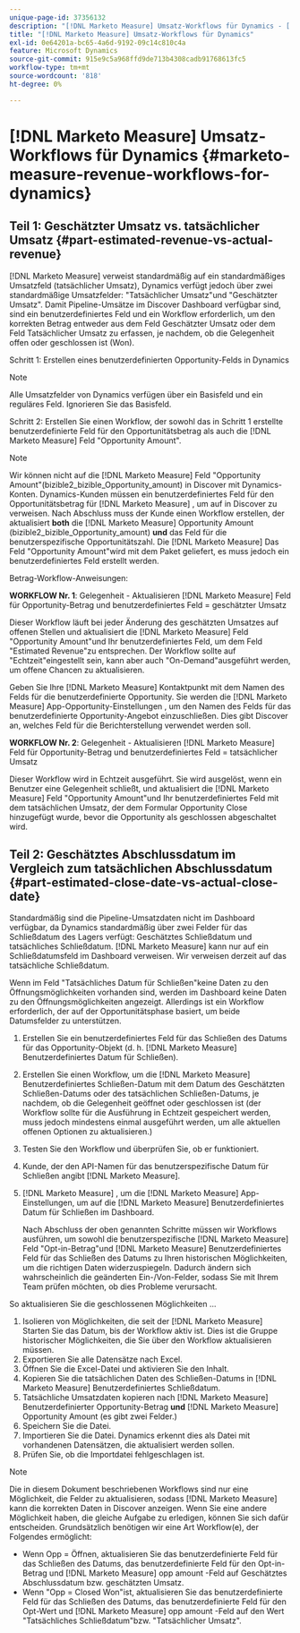 ```yaml
---
unique-page-id: 37356132
description: "[!DNL Marketo Measure] Umsatz-Workflows für Dynamics - [!DNL Marketo Measure]"
title: "[!DNL Marketo Measure] Umsatz-Workflows für Dynamics"
exl-id: 0e64201a-bc65-4a6d-9192-09c14c810c4a
feature: Microsoft Dynamics
source-git-commit: 915e9c5a968ffd9de713b4308cadb91768613fc5
workflow-type: tm+mt
source-wordcount: '818'
ht-degree: 0%

---
```


# [!DNL Marketo Measure] Umsatz-Workflows für Dynamics {#marketo-measure-revenue-workflows-for-dynamics}

## Teil 1: Geschätzter Umsatz vs. tatsächlicher Umsatz {#part-estimated-revenue-vs-actual-revenue}

[!DNL Marketo Measure] verweist standardmäßig auf ein standardmäßiges Umsatzfeld (tatsächlicher Umsatz), Dynamics verfügt jedoch über zwei standardmäßige Umsatzfelder: &quot;Tatsächlicher Umsatz&quot;und &quot;Geschätzter Umsatz&quot;. Damit Pipeline-Umsätze im Discover Dashboard verfügbar sind, sind ein benutzerdefiniertes Feld und ein Workflow erforderlich, um den korrekten Betrag entweder aus dem Feld Geschätzter Umsatz oder dem Feld Tatsächlicher Umsatz zu erfassen, je nachdem, ob die Gelegenheit offen oder geschlossen ist (Won).

Schritt 1: Erstellen eines benutzerdefinierten Opportunity-Felds in Dynamics

>[!NOTE]
>
>Alle Umsatzfelder von Dynamics verfügen über ein Basisfeld und ein reguläres Feld. Ignorieren Sie das Basisfeld.

Schritt 2: Erstellen Sie einen Workflow, der sowohl das in Schritt 1 erstellte benutzerdefinierte Feld für den Opportunitätsbetrag als auch die [!DNL Marketo Measure] Feld &quot;Opportunity Amount&quot;.

>[!NOTE]
>
>Wir können nicht auf die [!DNL Marketo Measure] Feld &quot;Opportunity Amount&quot;(bizible2_bizible_Opportunity_amount) in Discover mit Dynamics-Konten. Dynamics-Kunden müssen ein benutzerdefiniertes Feld für den Opportunitätsbetrag für [!DNL Marketo Measure] , um auf in Discover zu verweisen. Nach Abschluss muss der Kunde einen Workflow erstellen, der aktualisiert **both** die [!DNL Marketo Measure] Opportunity Amount (bizible2_bizible_Opportunity_amount) **und** das Feld für die benutzerspezifische Opportunitätszahl. Die [!DNL Marketo Measure] Das Feld &quot;Opportunity Amount&quot;wird mit dem Paket geliefert, es muss jedoch ein benutzerdefiniertes Feld erstellt werden.

Betrag-Workflow-Anweisungen:

**WORKFLOW Nr. 1**: Gelegenheit - Aktualisieren [!DNL Marketo Measure] Feld für Opportunity-Betrag und benutzerdefiniertes Feld = geschätzter Umsatz

Dieser Workflow läuft bei jeder Änderung des geschätzten Umsatzes auf offenen Stellen und aktualisiert die [!DNL Marketo Measure] Feld &quot;Opportunity Amount&quot;und Ihr benutzerdefiniertes Feld, um dem Feld &quot;Estimated Revenue&quot;zu entsprechen. Der Workflow sollte auf &quot;Echtzeit&quot;eingestellt sein, kann aber auch &quot;On-Demand&quot;ausgeführt werden, um offene Chancen zu aktualisieren.

Geben Sie Ihre [!DNL Marketo Measure] Kontaktpunkt mit dem Namen des Felds für die benutzerdefinierte Opportunity. Sie werden die [!DNL Marketo Measure] App-Opportunity-Einstellungen , um den Namen des Felds für das benutzerdefinierte Opportunity-Angebot einzuschließen. Dies gibt Discover an, welches Feld für die Berichterstellung verwendet werden soll.

**WORKFLOW Nr. 2**: Gelegenheit - Aktualisieren [!DNL Marketo Measure] Feld für Opportunity-Betrag und benutzerdefiniertes Feld = tatsächlicher Umsatz

Dieser Workflow wird in Echtzeit ausgeführt. Sie wird ausgelöst, wenn ein Benutzer eine Gelegenheit schließt, und aktualisiert die [!DNL Marketo Measure] Feld &quot;Opportunity Amount&quot;und Ihr benutzerdefiniertes Feld mit dem tatsächlichen Umsatz, der dem Formular Opportunity Close hinzugefügt wurde, bevor die Opportunity als geschlossen abgeschaltet wird.

## Teil 2: Geschätztes Abschlussdatum im Vergleich zum tatsächlichen Abschlussdatum {#part-estimated-close-date-vs-actual-close-date}

Standardmäßig sind die Pipeline-Umsatzdaten nicht im Dashboard verfügbar, da Dynamics standardmäßig über zwei Felder für das Schließdatum des Lagers verfügt: Geschätztes Schließdatum und tatsächliches Schließdatum. [!DNL Marketo Measure] kann nur auf ein Schließdatumsfeld im Dashboard verweisen. Wir verweisen derzeit auf das tatsächliche Schließdatum.

Wenn im Feld &quot;Tatsächliches Datum für Schließen&quot;keine Daten zu den Öffnungsmöglichkeiten vorhanden sind, werden im Dashboard keine Daten zu den Öffnungsmöglichkeiten angezeigt. Allerdings ist ein Workflow erforderlich, der auf der Opportunitätsphase basiert, um beide Datumsfelder zu unterstützen.

1. Erstellen Sie ein benutzerdefiniertes Feld für das Schließen des Datums für das Opportunity-Objekt (d. h. [!DNL Marketo Measure] Benutzerdefiniertes Datum für Schließen).
1. Erstellen Sie einen Workflow, um die [!DNL Marketo Measure] Benutzerdefiniertes Schließen-Datum mit dem Datum des Geschätzten Schließen-Datums oder des tatsächlichen Schließen-Datums, je nachdem, ob die Gelegenheit geöffnet oder geschlossen ist (der Workflow sollte für die Ausführung in Echtzeit gespeichert werden, muss jedoch mindestens einmal ausgeführt werden, um alle aktuellen offenen Optionen zu aktualisieren.)
1. Testen Sie den Workflow und überprüfen Sie, ob er funktioniert.
1. Kunde, der den API-Namen für das benutzerspezifische Datum für Schließen angibt [!DNL Marketo Measure].
1. [!DNL Marketo Measure] , um die [!DNL Marketo Measure] App-Einstellungen, um auf die [!DNL Marketo Measure] Benutzerdefiniertes Datum für Schließen im Dashboard.

   Nach Abschluss der oben genannten Schritte müssen wir Workflows ausführen, um sowohl die benutzerspezifische [!DNL Marketo Measure] Feld &quot;Opt-in-Betrag&quot;und [!DNL Marketo Measure] Benutzerdefiniertes Feld für das Schließen des Datums zu Ihren historischen Möglichkeiten, um die richtigen Daten widerzuspiegeln. Dadurch ändern sich wahrscheinlich die geänderten Ein-/Von-Felder, sodass Sie mit Ihrem Team prüfen möchten, ob dies Probleme verursacht.

So aktualisieren Sie die geschlossenen Möglichkeiten ...

1. Isolieren von Möglichkeiten, die seit der [!DNL Marketo Measure] Starten Sie das Datum, bis der Workflow aktiv ist. Dies ist die Gruppe historischer Möglichkeiten, die Sie über den Workflow aktualisieren müssen.
1. Exportieren Sie alle Datensätze nach Excel.
1. Öffnen Sie die Excel-Datei und aktivieren Sie den Inhalt.
1. Kopieren Sie die tatsächlichen Daten des Schließen-Datums in [!DNL Marketo Measure] Benutzerdefiniertes Schließdatum.
1. Tatsächliche Umsatzdaten kopieren nach [!DNL Marketo Measure] Benutzerdefinierter Opportunity-Betrag **und** [!DNL Marketo Measure] Opportunity Amount (es gibt zwei Felder.)
1. Speichern Sie die Datei.
1. Importieren Sie die Datei. Dynamics erkennt dies als Datei mit vorhandenen Datensätzen, die aktualisiert werden sollen.
1. Prüfen Sie, ob die Importdatei fehlgeschlagen ist.

>[!NOTE]
>
>Die in diesem Dokument beschriebenen Workflows sind nur eine Möglichkeit, die Felder zu aktualisieren, sodass [!DNL Marketo Measure] kann die korrekten Daten in Discover anzeigen. Wenn Sie eine andere Möglichkeit haben, die gleiche Aufgabe zu erledigen, können Sie sich dafür entscheiden. Grundsätzlich benötigen wir eine Art Workflow(e), der Folgendes ermöglicht:
>
> * Wenn Opp = Öffnen, aktualisieren Sie das benutzerdefinierte Feld für das Schließen des Datums, das benutzerdefinierte Feld für den Opt-in-Betrag und [!DNL Marketo Measure] opp amount -Feld auf Geschätztes Abschlussdatum bzw. geschätzten Umsatz.
> * Wenn &quot;Opp = Closed Won&quot;ist, aktualisieren Sie das benutzerdefinierte Feld für das Schließen des Datums, das benutzerdefinierte Feld für den Opt-Wert und [!DNL Marketo Measure] opp amount -Feld auf den Wert &quot;Tatsächliches Schließdatum&quot;bzw. &quot;Tatsächlicher Umsatz&quot;.
